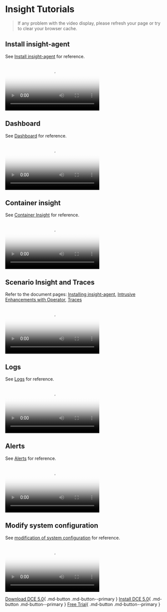 # Insight Tutorials

> If any problem with the video display, please refresh your page or try to clear your browser cache.

## Install insight-agent

See [Install insight-agent](../insight/user-guide/quickstart/install-agent.md) for reference.

<div class="responsive-video-container">
<video controls src="https://harbor-test2.cn-sh2.ufileos.com/docs/videos/insight-agent.mp4" preload="metadata" poster="../images/insight-agent.png"></video>
</div>

## Dashboard

See [Dashboard](../insight/user-guide/dashboard/dashboard.md) for reference.

<div class="responsive-video-container">
<video controls src="https://harbor-test2.cn-sh2.ufileos.com/docs/videos/dashboard.mp4" preload="metadata" poster="../images/insight-dashboard.png"></video>
</div>

## Container insight

See [Container Insight](../ghippo/user-guide/workspace/folders.md) for reference.

<div class="responsive-video-container">
<video controls src="https://harbor-test2.cn-sh2.ufileos.com/docs/videos/container-monitor.mp4" preload="metadata" poster="../images/insight-container.png"></video>
</div>

## Scenario Insight and Traces

Refer to the document pages: [Installing insight-agent](../insight/user-guide/quickstart/install-agent.md), [Intrusive Enhancements with Operator](../insight/user-guide/quickstart/otel/operator.md), [Traces](../insight/user-guide/data-query/trace.md)

<div class="responsive-video-container">
<video controls src="https://harbor-test2.cn-sh2.ufileos.com/docs/videos/trace.mp4" preload="metadata" poster="../images/insight-trace.png"></video>
</div>

## Logs

See [Logs](../insight/user-guide/data-query/log.md) for reference.

<div class="responsive-video-container">
<video controls src="https://harbor-test2.cn-sh2.ufileos.com/docs/videos/logs.mp4" preload="metadata" poster="../images/insight-log.png"></video>
</div>

## Alerts

See [Alerts](../insight/user-guide/alert-center/alert-policy.md) for reference.

<div class="responsive-video-container">
<video controls src="https://harbor-test2.cn-sh2.ufileos.com/docs/videos/alerts.mp4" preload="metadata" poster="../images/insight-alert.png"></video>
</div>

## Modify system configuration

See [modification of system configuration](../insight/user-guide/system-config/modify-config.md) for reference.

<div class="responsive-video-container">
<video controls src="https://harbor-test2.cn-sh2.ufileos.com/docs/videos/sys-config.mp4" preload="metadata" poster="../images/insight-sysconfig.png"></video>
</div>

[Download DCE 5.0](../download/dce5.md){ .md-button .md-button--primary }
[Install DCE 5.0](../install/intro.md){ .md-button .md-button--primary }
[Free Trial](../dce/license0.md){ .md-button .md-button--primary }
